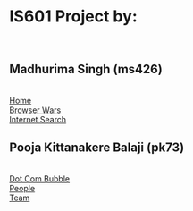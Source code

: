 <h1>IS601 Project by:</h1><br>
<h2>Madhurima Singh (ms426)</h2><br>
<a href="http://history-ms426.eastus.azurecontainer.io/index.html">Home</a><br>
<a href="http://history-ms426.eastus.azurecontainer.io/browser_wars.html">Browser Wars</a><br>
<a href="http://history-ms426.eastus.azurecontainer.io/internet_search.html">Internet Search</a><br>

<h2>Pooja Kittanakere Balaji (pk73)</h2><br>
<a href="http://history-ms426.eastus.azurecontainer.io/dotcom_bubble.html">Dot Com Bubble</a><br>
<a href="http://history-ms426.eastus.azurecontainer.io/people.html">People</a><br>
<a href="http://history-ms426.eastus.azurecontainer.io/Team.html">Team</a><br>
